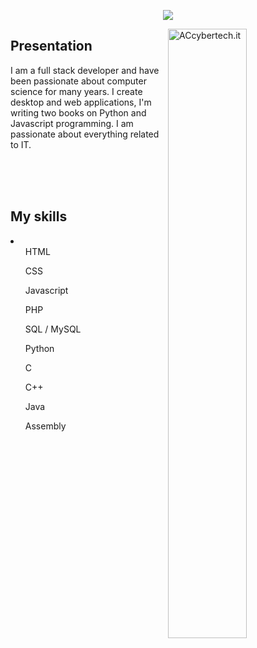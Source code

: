 <p align="center">
  <a href="https://github.com/kevzero/presentation/blob/main/welcome-to-my-world.png">
    <img src="https://github.com/kevzero/presentation/blob/main/welcome-to-my-world.png">
  </a>
</p>
<p><img align="right" width="50%" src="https://github.com/kevzero/presentation/blob/main/my_js.gif" alt="ACcybertech.it"/></p>
  <h2>Presentation</h2>
  <p>I am a full stack developer and have been passionate about computer science for many years.
  I create desktop and web applications, I'm writing two books on Python and Javascript programming. I am passionate about everything related to IT.</p>
<br/>
<br/>
<br/>
<h2 font-weight="bold">My skills</h2>
<li font-weight="bold">
  <ul>HTML</ul>
  <ul>CSS</ul>
  <ul>Javascript</ul>
  <ul>PHP</ul>
  <ul>SQL / MySQL</ul>
  <ul>Python</ul>
  <ul>C</ul>
  <ul>C++</ul>
  <ul>Java</ul>
  <ul>Assembly</ul>
</li>
